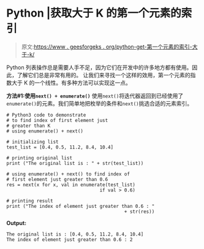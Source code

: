 # Python |获取大于 K 的第一个元素的索引

> 原文:[https://www . geesforgeks . org/python-get-第一个元素的索引-大于-k/](https://www.geeksforgeeks.org/python-get-the-index-of-first-element-greater-than-k/)

Python 列表操作总是需要人手不足，因为它们在开发中的许多地方都有使用。因此，了解它们总是非常有用的。
让我们来寻找一个这样的效用，第一个元素的指数大于 K 的一个线性。有多种方法可以实现这一点。

**方法#1:使用`next() + enumerate()`**
使用`next()`将迭代器返回到已经使用了`enumerate()`的元素。我们简单地把枚举的条件和`next()`挑选合适的元素索引。

```
# Python3 code to demonstrate 
# to find index of first element just 
# greater than K 
# using enumerate() + next()

# initializing list
test_list = [0.4, 0.5, 11.2, 8.4, 10.4]

# printing original list
print ("The original list is : " + str(test_list))

# using enumerate() + next() to find index of
# first element just greater than 0.6 
res = next(x for x, val in enumerate(test_list)
                                  if val > 0.6)

# printing result
print ("The index of element just greater than 0.6 : "
                                           + str(res))
```

**Output:**

```
The original list is : [0.4, 0.5, 11.2, 8.4, 10.4]
The index of element just greater than 0.6 : 2

```
